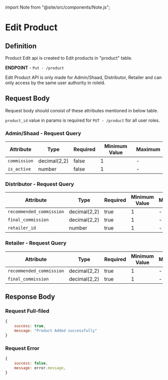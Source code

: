 
import Note from "@site/src/components/Note.js";

# Edit Product

## Definition
Product Edit api is created to Edit products in "product" table.

**ENDPOINT** - `Put - /product`

<Note>Edit Product API is only made for Admin/Shaad, Distributor, Retailer and can only access by the same user authority in roleId.</Note>

## Request Body
Request body should consist of these attributes mentioned in below table.

<Note>`product_id` value in params is required for `PUT - /product` for all user roles.</Note>

### Admin/Shaad - Request Query 
| Attribute | Type | Required | Minimum Value | Maximum
| ---- | ---- | --------- | -------- | --------
| `commission` | decimal(2,2) | false | 1 | - 
| `is_active` | number | false | 1 | -

### Distributor - Request Query 
| Attribute | Type | Required | Minimum Value | Maximum
| ---- | ---- | --------- | -------- | --------
| `recommended_commission` | decimal(2,2) | true | 1 | - 
| `final_commission` | decimal(2,2) | true | 1 | -
| `retailer_id` | number | true | 1 | -

### Retailer - Request Query 
| Attribute | Type | Required | Minimum Value | Maximum
| ---- | ---- | --------- | -------- | --------
| `recommended_commission` | decimal(2,2) | true | 1 | - 
| `final_commission` | decimal(2,2) | true | 1 | -


## Response Body

### Request Full-filed 

```js
{ 
    success: true,
    message: "Product Added successfully"
}

```

### Request Error

```js
{
    success: false,
    message: error.message,
}
```




